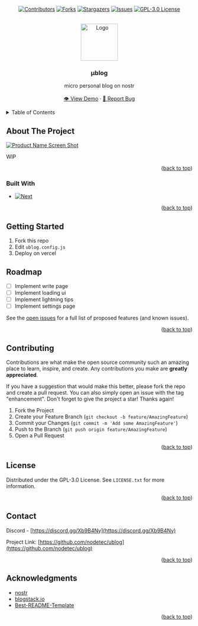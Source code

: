 <!-- Improved compatibility of back to top link: See: https://github.com/othneildrew/Best-README-Template/pull/73 -->

<a name="readme-top"></a>

<!--
*** Thanks for checking out the Best-README-Template. If you have a suggestion
*** that would make this better, please fork the repo and create a pull request
*** or simply open an issue with the tag "enhancement".
*** Don't forget to give the project a star!
*** Thanks again! Now go create something AMAZING! :D
-->

<!-- PROJECT SHIELDS -->
<!--
*** I'm using markdown "reference style" links for readability.
*** Reference links are enclosed in brackets [ ] instead of parentheses ( ).
*** See the bottom of this document for the declaration of the reference variables
*** for contributors-url, forks-url, etc. This is an optional, concise syntax you may use.
*** https://www.markdownguide.org/basic-syntax/#reference-style-links
-->

<!-- PROJECT LOGO -->
<div align="center">

[![Contributors][contributors-shield]][contributors-url]
[![Forks][forks-shield]][forks-url]
[![Stargazers][stars-shield]][stars-url]
[![Issues][issues-shield]][issues-url]
[![GPL-3.0 License][license-shield]][license-url]

<br />

  <a href="https://github.com/nodetec/ublog">
    <img src="https://upload.wikimedia.org/wikipedia/commons/0/0b/Greek_lc_mu.svg" alt="Logo" width="100" height="100">
  </a>

  <h3 align="center">µblog</h3>

  <p align="center">
    micro personal blog on nostr
    <br />
    <br />
  </span>
    <a href="https://u-blog.vercel.app/">👁️ View Demo</a>
    ·
    <a href="https://github.com/nodetec/ublog/issues">🐞 Report Bug</a>
  </p>
</div>

<!-- TABLE OF CONTENTS -->
<details>
  <summary>Table of Contents</summary>
  <ol>
    <li>
      <a href="#about-the-project">About The Project</a>
      <ul>
        <li><a href="#built-with">Built With</a></li>
      </ul>
    </li>
    <li>
      <a href="#getting-started">Getting Started</a>
    </li>
    <li><a href="#roadmap">Roadmap</a></li>
    <li><a href="#contributing">Contributing</a></li>
    <li><a href="#license">License</a></li>
    <li><a href="#contact">Contact</a></li>
    <li><a href="#acknowledgments">Acknowledgments</a></li>
  </ol>
</details>

<!-- ABOUT THE PROJECT -->

## About The Project

[![Product Name Screen Shot][product-screenshot]](https://example.com)

WIP

<p align="right">(<a href="#readme-top">back to top</a>)</p>

### Built With

- [![Next][Next.js]][Next-url]

<p align="right">(<a href="#readme-top">back to top</a>)</p>

<!-- GETTING STARTED -->

## Getting Started

1. Fork this repo
2. Edit `ublog.config.js`
3. Deploy on vercel

<!-- ROADMAP -->

## Roadmap

- [ ] Implement write page
- [ ] Implement loading ui
- [ ] Implement lightning tips
- [ ] Implement settings page

See the [open issues](https://github.com/nodetec/ublog/issues) for a full list of proposed features (and known issues).

<p align="right">(<a href="#readme-top">back to top</a>)</p>

<!-- CONTRIBUTING -->

## Contributing

Contributions are what make the open source community such an amazing place to learn, inspire, and create. Any contributions you make are **greatly appreciated**.

If you have a suggestion that would make this better, please fork the repo and create a pull request. You can also simply open an issue with the tag "enhancement".
Don't forget to give the project a star! Thanks again!

1. Fork the Project
2. Create your Feature Branch (`git checkout -b feature/AmazingFeature`)
3. Commit your Changes (`git commit -m 'Add some AmazingFeature'`)
4. Push to the Branch (`git push origin feature/AmazingFeature`)
5. Open a Pull Request

<p align="right">(<a href="#readme-top">back to top</a>)</p>

<!-- LICENSE -->

## License

Distributed under the GPL-3.0 License. See `LICENSE.txt` for more information.

<p align="right">(<a href="#readme-top">back to top</a>)</p>

<!-- CONTACT -->

## Contact

Discord - [https://discord.gg/Xb9B4Ny](https://discord.gg/Xb9B4Ny)

Project Link: [https://github.com/nodetec/ublog](https://github.com/nodetec/ublog)

<p align="right">(<a href="#readme-top">back to top</a>)</p>

<!-- ACKNOWLEDGMENTS -->

## Acknowledgments

- [nostr](https://github.com/nostr-protocol/nostr)
- [blogstack.io](https://github.com/nodetec/blogstack)
- [Best-README-Template](https://github.com/othneildrew/Best-README-Template/blob/master/README.md)

<p align="right">(<a href="#readme-top">back to top</a>)</p>

<!-- MARKDOWN LINKS & IMAGES -->
<!-- https://www.markdownguide.org/basic-syntax/#reference-style-links -->

[contributors-shield]: https://img.shields.io/github/contributors/nodetec/ublog.svg?style=for-the-badge
[contributors-url]: https://github.com/nodetec/ublog/graphs/contributors
[forks-shield]: https://img.shields.io/github/forks/nodetec/ublog.svg?style=for-the-badge
[forks-url]: https://github.com/nodetec/ublog/network/members
[stars-shield]: https://img.shields.io/github/stars/nodetec/ublog.svg?style=for-the-badge
[stars-url]: https://github.com/nodetec/ublog/stargazers
[issues-shield]: https://img.shields.io/github/issues/nodetec/ublog.svg?style=for-the-badge
[issues-url]: https://github.com/nodetec/ublog/issues
[license-shield]: https://img.shields.io/github/license/nodetec/ublog.svg?style=for-the-badge
[license-url]: https://github.com/nodetec/ublog/blob/master/LICENSE.txt
[product-screenshot]: images/screenshot.png
[Next.js]: https://img.shields.io/badge/next.js-000000?style=for-the-badge&logo=nextdotjs&logoColor=white
[Next-url]: https://nextjs.org/
